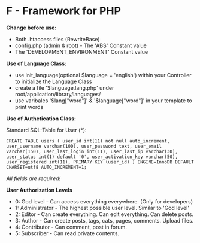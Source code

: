 F - Framework for PHP
======================

**Change before use:**

+ Both .htaccess files (RewriteBase)
+ config.php (admin & root) - The 'ABS' Constant value
+ The 'DEVELOPMENT_ENVIRONMENT' Constant value
	
**Use of Language Class:**

+ use init_language(optional $language = 'english') within your Controller to initialize the Language Class
+ create a file '$language.lang.php' under root/application/library/languages/
+ use varibales '$lang["word"]' & '$language["word"]' in your template to print words
	
**Use of Authetication Class:**

Standard SQL-Table for User (*):

`CREATE TABLE users (
   user_id int(11) not null auto_increment,
   user_username varchar(100),
   user_password text,
   user_email varchar(150),
   user_last_login int(11),
   user_last_ip varchar(30),
   user_status int(1) default '0',
   user_activation_key varchar(50),
   user_registered int(11),
   PRIMARY KEY (user_id)
) ENGINE=InnoDB DEFAULT CHARSET=utf8 AUTO_INCREMENT=1;`

*All fields are required!*


**User Authorization Levels**
+ 0: God level - Can access everything everywhere. (Only for developers)
+ 1: Administrator - The highest possible user level. Similar to 'God level'
+ 2: Editor - Can create everything. Can edit everything. Can delete posts.
+ 3: Author - Can create posts, tags, cats, pages, comments. Upload files.
+ 4: Contributor - Can comment, post in forum.
+ 5: Subscriber - Can read private contents.